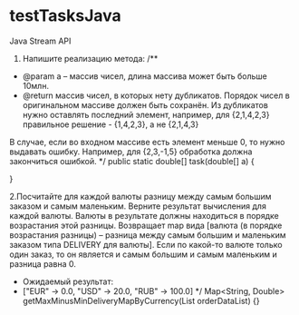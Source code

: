 # testTasksJava
Java Stream API
1. Напишите реализацию метода:
/**
 * @param a – массив чисел, длина массива может быть больше 10млн.
 * @return массив чисел, в которых нeту дубликатов. Порядок чисел в оригинальном массиве должен быть сохранён. Из дубликатов нужно оставлять последний элемент, например, для {2,1,4,2,3} правильное решение - {1,4,2,3}, а не {2,1,4,3}

В случае, если во входном массиве есть элемент меньше 0, то нужно выдавать ошибку.
Например, для {2,3,-1,5} обработка должна закончиться ошибкой.
 */
public static double[] task(double[] a) {   

}

2.Посчитайте для каждой валюты разницу между самым большим заказом и самым маленьким. Верните результат вычисления для каждой валюты. Валюты в результате должны находиться в порядке возрастания этой разницы. 
Возвращает map вида [валюта (в порядке возрастания разницы) – разница между самым большим и маленьким заказом типа DELIVERY для валюты].
Если по какой-то валюте только один заказ, то он является и самым большим и самым маленьким и разница равна 0.
 * Ожидаемый результат:
 * ["EUR" -> 0.0, "USD" -> 20.0, "RUB" -> 100.0]
 */
Map<String, Double> getMaxMinusMinDeliveryMapByCurrency(List<OrderData> orderDataList) {}
